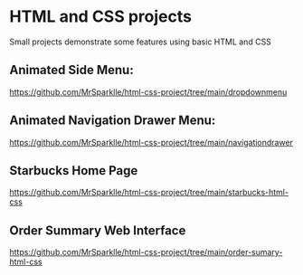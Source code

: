 # HTML and CSS projects

Small projects demonstrate some features using basic HTML and CSS

## Animated Side Menu:

https://github.com/MrSparklle/html-css-project/tree/main/dropdownmenu

## Animated Navigation Drawer Menu:

https://github.com/MrSparklle/html-css-project/tree/main/navigationdrawer

## Starbucks Home Page

https://github.com/MrSparklle/html-css-project/tree/main/starbucks-html-css

##  Order Summary Web Interface

https://github.com/MrSparklle/html-css-project/tree/main/order-sumary-html-css
